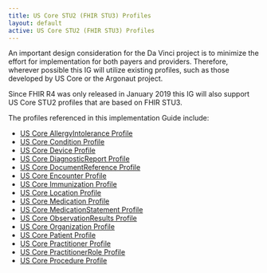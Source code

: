 ```yaml
---
title: US Core STU2 (FHIR STU3) Profiles
layout: default
active: US Core STU2 (FHIR STU3) Profiles
---
```


An important design consideration for the Da Vinci project is to minimize the effort for implementation for both payers and providers. Therefore, wherever possible this IG will utilize existing profiles, such as those developed by US Core or the Argonaut project. 

Since FHIR R4 was only released in January 2019 this IG will also support US Core STU2 profiles that are based on FHIR STU3.

The profiles referenced in this implementation Guide include:
* [US Core AllergyIntolerance Profile](http://hl7.org/fhir/us/core/STU2/StructureDefinition-us-core-allergyintolerance.html)
* [US Core Condition Profile](http://hl7.org/fhir/us/core/STU2/StructureDefinition-us-core-condition.html)
* [US Core Device Profile](http://hl7.org/fhir/us/core/STU2/StructureDefinition-us-core-device.html)
* [US Core DiagnosticReport Profile](http://hl7.org/fhir/us/core/STU2/StructureDefinition-us-core-diagnosticreport.html)
* [US Core DocumentReference Profile](http://hl7.org/fhir/us/core/STU2/StructureDefinition-us-core-documentreference.html)
* [US Core Encounter Profile](http://hl7.org/fhir/us/core/STU2/StructureDefinition-us-core-encounter.html)
* [US Core Immunization Profile](http://hl7.org/fhir/us/core/STU2/StructureDefinition-us-core-immunization.html)
* [US Core Location Profile](http://hl7.org/fhir/us/core/STU2/StructureDefinition-us-core-location.html)
* [US Core Medication Profile](http://hl7.org/fhir/us/core/STU2/StructureDefinition-us-core-medication.html)
* [US Core MedicationStatement Profile](http://hl7.org/fhir/us/core/STU2/StructureDefinition-us-core-medicationstatement.html)
* [US Core ObservationResults Profile](http://hl7.org/fhir/us/core/STU2/StructureDefinition-us-core-observationresults.html)
* [US Core Organization Profile](http://hl7.org/fhir/us/core/STU2/StructureDefinition-us-core-organization.html)
* [US Core Patient Profile](http://hl7.org/fhir/us/core/STU2/StructureDefinition-us-core-patient.html)
* [US Core Practitioner Profile](http://hl7.org/fhir/us/core/STU2/StructureDefinition-us-core-practitioner.html)
* [US Core PractitionerRole Profile](http://hl7.org/fhir/us/core/STU2/StructureDefinition-us-core-practitionerrole.html)
* [US Core Procedure Profile](http://hl7.org/fhir/us/core/STU2/StructureDefinition-us-core-procedure.html)
